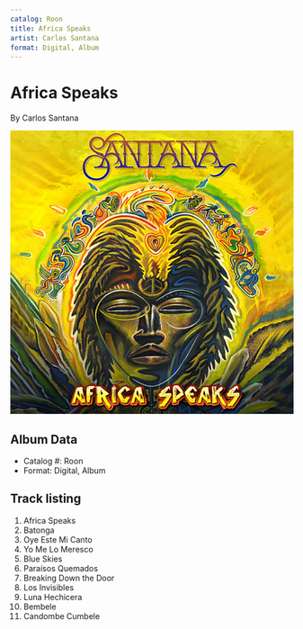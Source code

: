 ```yaml
---
catalog: Roon
title: Africa Speaks
artist: Carlos Santana
format: Digital, Album
---
```


# Africa Speaks

By Carlos Santana

![](../../assets/albumcovers/Carlos_Santana-Africa_Speaks.png)

## Album Data

- Catalog #: Roon
- Format: Digital, Album


## Track listing


1. Africa Speaks
2. Batonga
3. Oye Este Mi Canto
4. Yo Me Lo Meresco
5. Blue Skies
6. Paraísos Quemados
7. Breaking Down the Door
8. Los Invisibles
9. Luna Hechicera
10. Bembele
11. Candombe Cumbele

